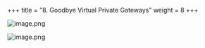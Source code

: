 +++
title = "8. Goodbye Virtual Private Gateways"
weight = 8
+++


![image.png](/images/008-viii-clean-it-up/40-946798-image.png)


![image.png](/images/008-viii-clean-it-up/40-559353-image.png)


